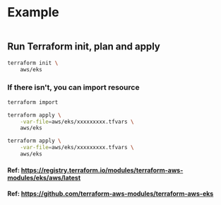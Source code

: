 # Example

```bash

```

## Run Terraform init, plan and apply
 

```bash
terraform init \
	aws/eks
```

### If there isn't, you can import resource
```bash
terraform import 

```

```bash
terraform apply \
	-var-file=aws/eks/xxxxxxxxx.tfvars \
	aws/eks
```

```bash
terraform apply \
	-var-file=aws/eks/xxxxxxxxx.tfvars \
	aws/eks
```

#### Ref: https://registry.terraform.io/modules/terraform-aws-modules/eks/aws/latest
#### Ref: https://github.com/terraform-aws-modules/terraform-aws-eks